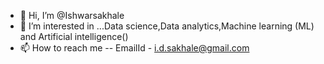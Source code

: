 - 👋 Hi, I’m @Ishwarsakhale
- 👀 I’m interested in ...Data science,Data analytics,Machine learning (ML) and Artificial intelligence()
- 📫 How to reach me -- EmailId - i.d.sakhale@gmail.com
